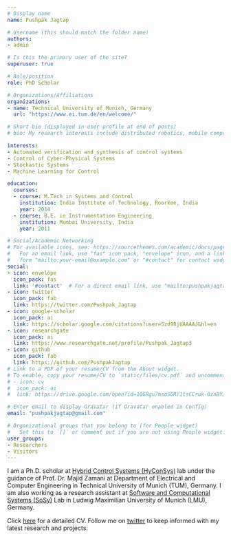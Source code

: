 ```yaml
---
# Display name
name: Pushpak Jagtap

# Username (this should match the folder name)
authors:
- admin

# Is this the primary user of the site?
superuser: true

# Role/position
role: PhD Scholar

# Organizations/Affiliations
organizations:
- name: Technical University of Munich, Germany
  url: "https://www.ei.tum.de/en/welcome/"

# Short bio (displayed in user profile at end of posts)
# bio: My research interests include distributed robotics, mobile computing and programmable matter.

interests:
- Automated verification and synthesis of control systems
- Control of Cyber-Physical Systems 
- Stochastic Systems
- Machine Learning for Control 

education:
  courses:
  - course: M.Tech in Systems and Control
    institution: India Institute of Technology, Roorkee, India
    year: 2014
  - course: B.E. in Instrumentation Engineering
    institution: Mumbai University, India
    year: 2011

# Social/Academic Networking
# For available icons, see: https://sourcethemes.com/academic/docs/page-builder/#icons
#   For an email link, use "fas" icon pack, "envelope" icon, and a link in the
#   form "mailto:your-email@example.com" or "#contact" for contact widget.
social:
- icon: envelope
  icon_pack: fas
  link: '#contact'  # For a direct email link, use "mailto:pushpakjagtap@gmail.com".
- icon: twitter
  icon_pack: fab
  link: https://twitter.com/Pushpak_Jagtap
- icon: google-scholar
  icon_pack: ai
  link: https://scholar.google.com/citations?user=Szd98jUAAAAJ&hl=en
- icon: researchgate
  icon_pack: ai
  link: https://www.researchgate.net/profile/Pushpak_Jagtap3  
- icon: github
  icon_pack: fab
  link: https://github.com/PushpakJagtap
# Link to a PDF of your resume/CV from the About widget.
# To enable, copy your resume/CV to `static/files/cv.pdf` and uncomment the lines below.
# - icon: cv
#  icon_pack: ai
#  link: https://drive.google.com/open?id=10GRgu7msoSGRY1tsCCruk-OznBYJOPbu

# Enter email to display Gravatar (if Gravatar enabled in Config)
email: "pushpakjagtap@gmail.com"

# Organizational groups that you belong to (for People widget)
#   Set this to `[]` or comment out if you are not using People widget.
user_groups:
- Researchers
- Visitors
---
```

I am a Ph.D. scholar at [Hybrid Control Systems (HyConSys)](https://www.hyconsys.com/) lab under the  guidance of Prof. Dr. Majid Zamani at Department of Electrical and Computer Engineering in Technical University of Munich (TUM), Germany. I am also working as a research assistant at [Software and Computational Systems (SoSy)](https://www.sosy-lab.org/) Lab in Ludwig Maximilian University of Munich (LMU), Germany. 

Click [here](https://drive.google.com/open?id=10GRgu7msoSGRY1tsCCruk-OznBYJOPbu) for a detailed CV.
Follow me on [twitter](https://twitter.com/Pushpak_Jagtap) to keep informed with my latest research and projects.


